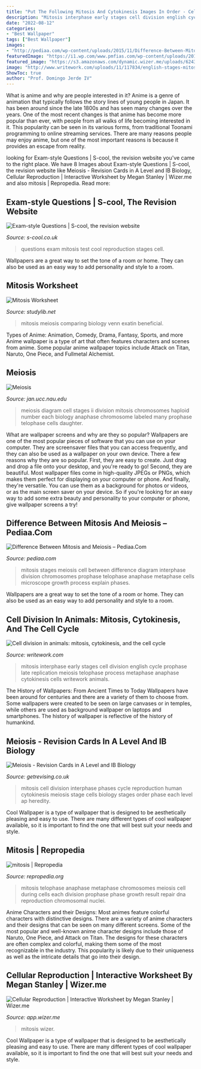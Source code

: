 ```yaml
---
title: "Put The Following Mitosis And Cytokinesis Images In Order - Cell Division In Animals: Mitosis, Cytokinesis, And The Cell Cycle"
description: "Mitosis interphase early stages cell division english cycle prophase late replication meiosis telophase process metaphase anaphase cytokinesis cells writework animals"
date: "2022-08-12"
categories:
- "Best Wallpaper"
tags: ["Best Wallpaper"]
images:
- "http://pediaa.com/wp-content/uploads/2015/11/Difference-Between-Mitosis-and-Meiosis-image-1.png"
featuredImage: "https://i1.wp.com/www.pmfias.com/wp-content/uploads/2016/02/interphase-mitosis-cytokineis.jpg?resize=465%2C768"
featured_image: "https://s3.amazonaws.com/dynamic.wizer.me/uploads/624372623-1486094185301-Mitosis+phases.jpg"
image: "http://www.writework.com/uploads/11/117834/english-stages-mitosis-interphase-early-and-late-prophase-me.png"
ShowToc: true
author: "Prof. Domingo Jerde IV"
---
```



What is anime and why are people interested in it?
Anime is a genre of animation that typically follows the story lines of young people in Japan. It has been around since the late 1800s and has seen many changes over the years. One of the most recent changes is that anime has become more popular than ever, with people from all walks of life becoming interested in it. This popularity can be seen in its various forms, from traditional Toonami programming to online streaming services. There are many reasons people may enjoy anime, but one of the most important reasons is because it provides an escape from reality.

	

		
looking for Exam-style Questions | S-cool, the revision website you've came to the right place. We have 8 Images about Exam-style Questions | S-cool, the revision website like Meiosis - Revision Cards in A Level and IB Biology, Cellular Reproduction | Interactive Worksheet by Megan Stanley | Wizer.me and also mitosis | Repropedia. Read more:
		
    
## Exam-style Questions | S-cool, The Revision Website

<img loading=lazy src="https://www.s-cool.co.uk/assets/test_its/alevel/biology/reproduction/image034a.gif" onerror="this.onerror=null;this.src='https://tse1.mm.bing.net/th?id=OIP.5rcwnR1cDx-x0uCt9lTvEAAAAA&amp;pid=15.1';" alt="Exam-style Questions | S-cool, the revision website">

_Source: s-cool.co.uk_

>questions exam mitosis test cool reproduction stages cell. 

	

Wallpapers are a great way to set the tone of a room or home. They can also be used as an easy way to add personality and style to a room.

    
## Mitosis Worksheet

<img loading=lazy src="https://s3.studylib.net/store/data/008690575_1-943b56039c5a1186ea4c1ef8b03ae45c-260x520.png" onerror="this.onerror=null;this.src='https://tse2.mm.bing.net/th?id=OIP.yFf7PSa0o-eM4xUo_OeYegAAAA&amp;pid=15.1';" alt="Mitosis Worksheet">

_Source: studylib.net_

>mitosis meiosis comparing biology venn exatin beneficial. 

	

Types of Anime: Animation, Comedy, Drama, Fantasy, Sports, and more
Anime wallpaper is a type of art that often features characters and scenes from anime. Some popular anime wallpaper topics include Attack on Titan, Naruto, One Piece, and Fullmetal Alchemist.

    
## Meiosis

<img loading=lazy src="https://jan.ucc.nau.edu/lrm22/lessons/mitosis_notes/meiosis_2.png" onerror="this.onerror=null;this.src='https://tse3.mm.bing.net/th?id=OIP.kvvJ4R2956IbuTQccnLnkgAAAA&amp;pid=15.1';" alt="Meiosis">

_Source: jan.ucc.nau.edu_

>meiosis diagram cell stages ii division mitosis chromosomes haploid number each biology anaphase chromosome labeled many prophase telophase cells daughter. 

	

What are wallpaper screens and why are they so popular?
Wallpapers are one of the most popular pieces of software that you can use on your computer. They are screensaver files that you can access frequently, and they can also be used as a wallpaper on your own device. There a few reasons why they are so popular. First, they are easy to create. Just drag and drop a file onto your desktop, and you're ready to go! Second, they are beautiful. Most wallpaper files come in high-quality JPEGs or PNGs, which makes them perfect for displaying on your computer or phone. And finally, they're versatile. You can use them as a background for photos or videos, or as the main screen saver on your device. So if you're looking for an easy way to add some extra beauty and personality to your computer or phone, give wallpaper screens a try!

    
## Difference Between Mitosis And Meiosis – Pediaa.Com

<img loading=lazy src="http://pediaa.com/wp-content/uploads/2015/11/Difference-Between-Mitosis-and-Meiosis-image-1.png" onerror="this.onerror=null;this.src='https://tse4.mm.bing.net/th?id=OIP.qg4Pv-oyaR7kLd8RTT6zLAHaGb&amp;pid=15.1';" alt="Difference Between Mitosis and Meiosis – Pediaa.Com">

_Source: pediaa.com_

>mitosis stages meiosis cell between difference diagram interphase division chromosomes prophase telophase anaphase metaphase cells microscope growth process explain phases. 

	

Wallpapers are a great way to set the tone of a room or home. They can also be used as an easy way to add personality and style to a room.

    
## Cell Division In Animals: Mitosis, Cytokinesis, And The Cell Cycle

<img loading=lazy src="http://www.writework.com/uploads/11/117834/english-stages-mitosis-interphase-early-and-late-prophase-me.png" onerror="this.onerror=null;this.src='https://tse2.mm.bing.net/th?id=OIP.qdK8JXGDDhlAzMm079_itgHaGy&amp;pid=15.1';" alt="Cell division in animals: mitosis, cytokinesis, and the cell cycle">

_Source: writework.com_

>mitosis interphase early stages cell division english cycle prophase late replication meiosis telophase process metaphase anaphase cytokinesis cells writework animals. 

	

The History of Wallpapers: From Ancient Times to Today
Wallpapers have been around for centuries and there are a variety of them to choose from. Some wallpapers were created to be seen on large canvases or in temples, while others are used as background wallpaper on laptops and smartphones. The history of wallpaper is reflective of the history of humankind.

    
## Meiosis - Revision Cards In A Level And IB Biology

<img loading=lazy src="https://i1.wp.com/www.pmfias.com/wp-content/uploads/2016/02/interphase-mitosis-cytokineis.jpg?resize=465%2C768" onerror="this.onerror=null;this.src='https://tse4.mm.bing.net/th?id=OIP.C1Eq-JQoHh2jQMtgtNPBowAAAA&amp;pid=15.1';" alt="Meiosis - Revision Cards in A Level and IB Biology">

_Source: getrevising.co.uk_

>mitosis cell division interphase phases cycle reproduction human cytokinesis meiosis stage cells biology stages order phase each level ap heredity. 

	

Cool Wallpaper is a type of wallpaper that is designed to be aesthetically pleasing and easy to use. There are many different types of cool wallpaper available, so it is important to find the one that will best suit your needs and style.

    
## Mitosis | Repropedia

<img loading=lazy src="https://www.repropedia.org/sites/repropedia/files/mitosis-final.jpg" onerror="this.onerror=null;this.src='https://tse3.mm.bing.net/th?id=OIP.WJ6CnMbA8IH9jWBHGkyXBAAAAA&amp;pid=15.1';" alt="mitosis | Repropedia">

_Source: repropedia.org_

>mitosis telophase anaphase metaphase chromosomes meiosis cell during cells each division prophase phase growth result repair dna reproduction chromosomal nuclei. 

	

Anime Characters and their Designs: Most animes feature colorful characters with distinctive designs.
There are a variety of anime characters and their designs that can be seen on many different screens. Some of the most popular and well-known anime character designs include those of Naruto, One Piece, and Attack on Titan. The designs for these characters are often complex and colorful, making them some of the most recognizable in the industry. This popularity is likely due to their uniqueness as well as the intricate details that go into their design.

    
## Cellular Reproduction | Interactive Worksheet By Megan Stanley | Wizer.me

<img loading=lazy src="https://s3.amazonaws.com/dynamic.wizer.me/uploads/624372623-1486094185301-Mitosis+phases.jpg" onerror="this.onerror=null;this.src='https://tse1.mm.bing.net/th?id=OIP.0E17HPM_Ey-Fcgkqrp9szgHaCe&amp;pid=15.1';" alt="Cellular Reproduction | Interactive Worksheet by Megan Stanley | Wizer.me">

_Source: app.wizer.me_

>mitosis wizer. 

	

Cool Wallpaper is a type of wallpaper that is designed to be aesthetically pleasing and easy to use. There are many different types of cool wallpaper available, so it is important to find the one that will best suit your needs and style.

